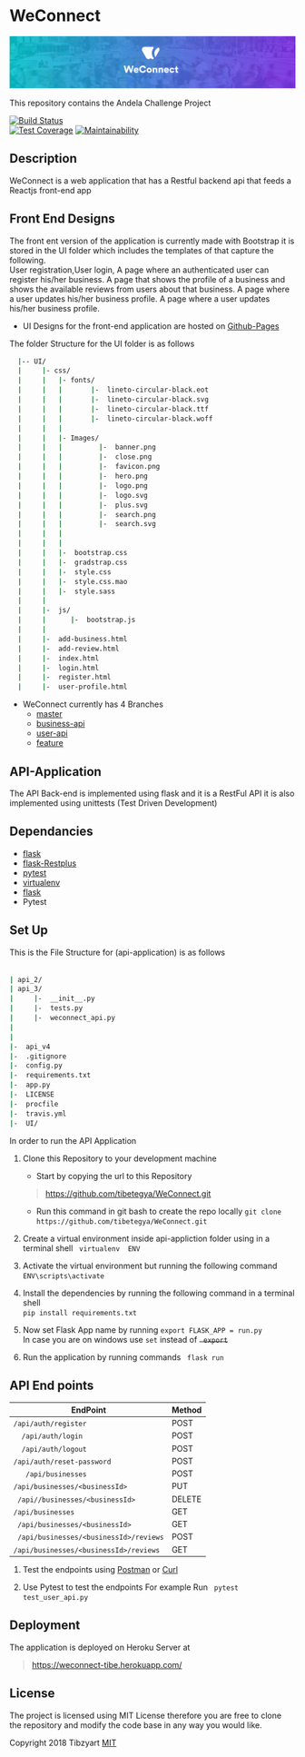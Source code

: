 # WeConnect 
![banner](./UI/css/Images/banner.png)

This repository contains the Andela Challenge Project


[![Build Status](https://travis-ci.org/tibetegya/WeConnect.svg?branch=api-v3)](https://travis-ci.org/tibetegya/WeConnect)       
 [![Test Coverage](https://api.codeclimate.com/v1/badges/3dbd33931a68c9f94865/test_coverage)](https://codeclimate.com/github/tibetegya/WeConnect/test_coverage)
 [![Maintainability](https://api.codeclimate.com/v1/badges/3dbd33931a68c9f94865/maintainability)](https://codeclimate.com/github/tibetegya/WeConnect/maintainability)

## Description

WeConnect is a web application that has a Restful backend api that feeds a Reactjs front-end app

## Front End Designs

The front ent version of the application is currently made with Bootstrap it is stored in the 
UI folder which includes the templates of that capture the following.<br>
    User registration,User login, A page where an authenticated user can register his/her business.
    A page that shows the profile of a business and shows the available reviews from users about  that business.
    A page  where a user updates his/her business profile.
    A page  where a user updates his/her business profile.
- UI Designs for the front-end application are hosted on [Github-Pages](http://www.tibetegya.com/WeConnect/)

The folder Structure for the UI folder is as follows
```bash
  |-- UI/
  |     |- css/
  |     |   |- fonts/ 
  |     |   |       |-  lineto-circular-black.eot
  |     |   |       |-  lineto-circular-black.svg
  |     |   |       |-  lineto-circular-black.ttf
  |     |   |       |-  lineto-circular-black.woff
  |     |   |
  |     |   |- Images/
  |     |   |         |-  banner.png
  |     |   |         |-  close.png
  |     |   |         |-  favicon.png
  |     |   |         |-  hero.png
  |     |   |         |-  logo.png
  |     |   |         |-  logo.svg
  |     |   |         |-  plus.svg
  |     |   |         |-  search.png
  |     |   |         |-  search.svg
  |     |   |
  |     |   |
  |     |   |-  bootstrap.css
  |     |   |-  gradstrap.css
  |     |   |-  style.css
  |     |   |-  style.css.mao
  |     |   |-  style.sass
  |     |
  |     |-  js/
  |     |      |-  bootstrap.js
  |     |
  |     |-  add-business.html
  |     |-  add-review.html
  |     |-  index.html
  |     |-  login.html
  |     |-  register.html
  |     |-  user-profile.html

```
- WeConnect currently has 4 Branches
  - [master](https://github.com/tibetegya/WeConnect/tree/master)
  - [business-api](https://github.com/tibetegya/WeConnect/tree/business-api)
  - [user-api](https://github.com/tibetegya/WeConnect/tree/feature)
  - [feature](https://github.com/tibetegya/WeConnect/tree/feature)

## API-Application 
The API Back-end is implemented using flask and it is a RestFul API it is also
implemented using unittests (Test Driven Development)
## Dependancies


  - [flask](flask.pocoo.org/)
  - [flask-Restplus](https://flask-restplus.readthedocs.io/)
  - [pytest](https://pytest.org/)
  - [virtualenv](https://virtualenv.pypa.io/en/stable/)
  - [flask](http://flask-jwt.readthedocs.io/en/latest/)
  - Pytest

## Set Up

This is the File Structure for (api-application) is as follows
``` bash

| api_2/
| api_3/
|     |-  __init__.py
|     |-  tests.py
|     |-  weconnect_api.py
|     
|
|-  api_v4
|-  .gitignore
|-  config.py
|-  requirements.txt
|-  app.py
|-  LICENSE
|-  procfile
|-  travis.yml
|-  UI/


```


In order to run the API Application 

1. Clone this Repository to your development machine 
    - Start by copying the url to this Repository 
    > https://github.com/tibetegya/WeConnect.git 
    - Run this command in git bash to create the repo locally 
    ` git clone https://github.com/tibetegya/WeConnect.git `

2. Create a virtual environment inside api-appliction folder using in a terminal shell  ` virtualenv  ENV`

3. Activate the virtual environment but running the following command ` ENV\scripts\activate `
2. Install the dependencies by running the following command in a terminal shell  
` pip install requirements.txt `
5. Now set Flask App name by running  ` export FLASK_APP = run.py ` <br>
In case you are on windows use  ` set `  instead of  ~~` export`~~ 

4. Run the application by running commands ` flask run`


## API End points
| EndPoint |Method|
|-------------|-------------|
|` /api/auth/register `| POST  |
|`  /api/auth/login`|  POST |
|`  /api/auth/logout`| POST |
|` /api/auth/reset-password `| POST |
|`   /api/businesses`| POST |
|`/api/businesses/<businessId>`| PUT |
|` /api//businesses/<businessId>`| DELETE |
|`/api/businesses`| GET   |
` /api/businesses/<businessId>`| GET   |
|` /api/businesses/<businessId>/reviews`| POST  |
|`/api/businesses/<businessId>/reviews`|  GET  |


1. Test the endpoints using [Postman](https://www.getpostman.com/) or [Curl](https://curl.haxx.se/)

2. Use Pytest to test the endpoints For example Run ` pytest test_user_api.py`

## Deployment 

The application is deployed on Heroku Server at 
>https://weconnect-tibe.herokuapp.com/

## License
The project is licensed using MIT License therefore you are free to clone the repository and 
modify the code base in any way you would like. 

Copyright 2018 Tibzyart [MIT](https://www.google.com/url?sa=t&rct=j&q=&esrc=s&source=web&cd=2&cad=rja&uact=8&ved=0ahUKEwiTvrzsh9_YAhWC1hQKHekjDHYQFggzMAE&url=https%3A%2F%2Fopensource.org%2Flicenses%2FMIT&usg=AOvVaw1MsEPekvPKCIceu2jiRDy4)




